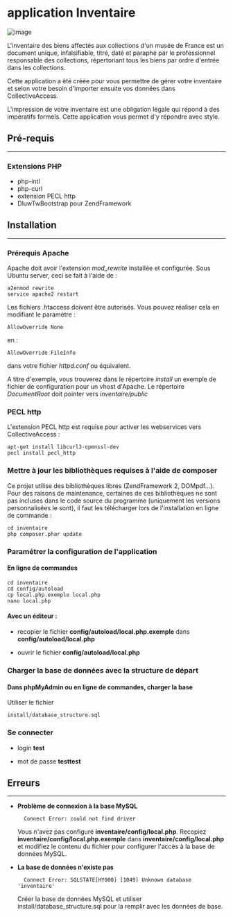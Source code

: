 application Inventaire
======================
 
![image](http://www.ideesculture.com/idculture/inventaire2_256x256.png)

L'inventaire des biens affectés aux collections d'un musée de France est un document unique, infalsifiable, titré, daté et paraphé par le professionnel responsable des collections, répertoriant tous les biens par ordre d'entrée dans les collections.

Cette application a été créée pour vous permettre de gérer votre inventaire et selon votre besoin d'importer ensuite vos données dans CollectiveAccess.

L'impression de votre inventaire est une obligation légale qui répond à des impératifs formels. Cette application vous permet d'y répondre avec style.

## Pré-requis
----------------------------
### Extensions PHP

* php-intl
* php-curl
* extension PECL http
* DluwTwBootstrap pour ZendFramework

## Installation
----------------------------

### Prérequis Apache
Apache doit avoir l'extension *mod_rewrite* installée et configurée. 
Sous Ubuntu server, ceci se fait à l'aide de :

	a2enmod rewrite
	service apache2 restart


Les fichiers .htaccess doivent être autorisés. Vous pouvez réaliser cela en modifiant le paramètre :

	AllowOverride None
	
en :

	AllowOverride FileInfo

dans votre fichier *httpd.conf* ou équivalent.

A titre d'exemple, vous trouverez dans le répertoire *install* un exemple de fichier de configuration pour un vhost d'Apache. Le répertoire *DocumentRoot* doit pointer vers *inventaire/public*

### PECL http
L'extension PECL http est requise pour activer les webservices vers CollectiveAccess :

	apt-get install libcurl3-openssl-dev
	pecl install pecl_http

### Mettre à jour les bibliothèques requises à l'aide de composer
Ce projet utilise des bibliothèques libres (ZendFramework 2, DOMpdf…). Pour des raisons de maintenance, certaines de ces bibliothèques ne sont pas incluses dans le code source du programme (uniquement les versions personnalisées le sont), il faut les télécharger lors de l'installation en ligne de commande :

    cd inventaire
    php composer.phar update


### Paramétrer la configuration de l'application
#### En ligne de commandes

    cd inventaire
    cd config/autoload
    cp local.php.exemple local.php
    nano local.php

#### Avec un éditeur :

* recopier le fichier **config/autoload/local.php.exemple** dans **config/autoload/local.php**

* ouvrir le fichier **config/autoload/local.php**

### Charger la base de données avec la structure de départ

#### Dans phpMyAdmin ou en ligne de commandes, charger la base

Utiliser le fichier 

	install/database_structure.sql
	
### Se connecter

* login **test**

* mot de passe **testtest**

## Erreurs
--------------------------
* **Problème de connexion à la base MySQL**

		Connect Error: could not find driver
	
	Vous n'avez pas configuré **inventaire/config/local.php**. Recopiez **inventaire/config/local.php.exemple** dans **inventaire/config/local.php** et modifiez le contenu du fichier pour configurer l'accès à la base de données MySQL.
	
* **La base de données n'existe pas**

		Connect Error: SQLSTATE[HY000] [1049] Unknown database 'inventaire'
	
	Créer la base de données MySQL et utiliser install/database_structure.sql pour la remplir avec les données de base.